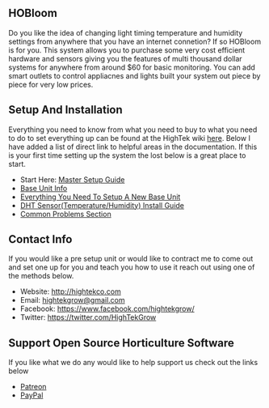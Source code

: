 ## HOBloom ##
Do you like the idea of changing light timing temperature and humidity settings from anywhere that you have an internet connetion?
If so HOBloom is for you.  This system allows you to purchase some very cost efficient hardware and sensors giving you the features 
of multi thousand dollar systems for anywhere from around $60 for basic monitoring.  You can add smart outlets to control appliacnes and lights 
built your system out piece by piece for very low prices.
 
## Setup And Installation ##
Everything you need to know from what you need to buy to what you need to do to set everything up can be found at the HighTek wiki [here](http://wiki.hightekco.com/index.php/HOBloom).  Below I have added a list of direct link to helpful areas in the documentation.  If this is your first time setting up the system the lost below is a great place to start.

* Start Here: [Master Setup Guide](http://ttcubicle.blogspot.com/2017/08/hobloom-how-to-automate-your-grow-room.html)
* [Base Unit Info](http://wiki.hightekco.com/index.php/Base_Unit)
* [Everything You Need To Setup A New Base Unit](http://wiki.hightekco.com/index.php/Setting_Up_Your_New_Base_Unit)
* [DHT Sensor(Temperature/Humidity) Install Guide](http://wiki.hightekco.com/index.php/DHT_Sensor_Installation)
* [Common Problems Section](http://wiki.hightekco.com/index.php/HOBloom_Common_Issues)

## Contact Info ##
If you would like a pre setup unit or would like to contract me to come out and set one up for you and teach you how to use it reach out using one of the methods below.
* Website: http://hightekco.com
* Email: hightekgrow@gmail.com
* Facebook: https://www.facebook.com/hightekgrow/
* Twitter: https://twitter.com/HighTekGrow

## Support Open Source Horticulture Software ##
If you like what we do any would like to help support us check out the links below

* [Patreon](https://www.patreon.com/hightek)
* [PayPal](https://paypal.me/atarimaster)

